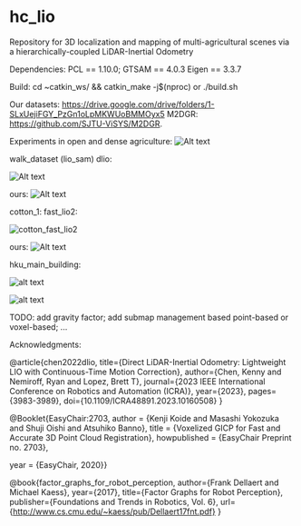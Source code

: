 <!--
 * @Author: piluohong 1912694135@qq.com
 * @Date: 2024-03-04 16:27:35
 * @LastEditors: piluohong 1912694135@qq.com
 * @LastEditTime: 2024-05-08 21:11:10
 * @FilePath: /slam/hhh_ws/src/hc_lio/README.md
 * @Description: 3D localization and mapping of multi-agricultural scenes via a hierarchically-coupled LiDAR-Inertial Odometry
-->
# hc_lio
Repository for 3D localization and mapping of multi-agricultural scenes via a hierarchically-coupled LiDAR-Inertial Odometry


Dependencies:
  PCL == 1.10.0;
  GTSAM == 4.0.3
  Eigen == 3.3.7
  
Build:
cd ~catkin_ws/ && catkin_make -j$(nproc)
or ./build.sh



Our datasets: https://drive.google.com/drive/folders/1-SLxUejiFGY_PzGn1oLpMKWUoBMMOyx5 M2DGR: https://github.com/SJTU-ViSYS/M2DGR.

Experiments in open and dense agriculture:
![Alt text](figures/result.png)




walk_dataset (lio_sam)
dlio:

![Alt text](figures/DLIO.png)

ours:
![Alt text](figures/hc_lio.png)

cotton_1:
fast_lio2:

![cotton_fast_lio2](figures/cotton_fast_lio2.png)

ours:
![Alt text](figures/cotton_ours.png)


 hku_main_building:

![alt text](figures/hku_main_building_VGICP.png)

![alt text](figures/hku_main_building_traj_VGICP.png)

TODO: 
add gravity factor; 
add submap management based point-based or voxel-based; ...

Acknowledgments:

@article{chen2022dlio,
  title={Direct LiDAR-Inertial Odometry: Lightweight LIO with Continuous-Time Motion Correction},
  author={Chen, Kenny and Nemiroff, Ryan and Lopez, Brett T},
  journal={2023 IEEE International Conference on Robotics and Automation (ICRA)},
  year={2023},
  pages={3983-3989},
  doi={10.1109/ICRA48891.2023.10160508}
}

@Booklet{EasyChair:2703,
  author = {Kenji Koide and Masashi Yokozuka and Shuji Oishi and Atsuhiko Banno},
  title = {Voxelized GICP for Fast and Accurate 3D Point Cloud Registration},
  howpublished = {EasyChair Preprint no. 2703},

  year = {EasyChair, 2020}}

@book{factor_graphs_for_robot_perception,
    author={Frank Dellaert and Michael Kaess},
    year={2017},
    title={Factor Graphs for Robot Perception},
    publisher={Foundations and Trends in Robotics, Vol. 6},
    url={http://www.cs.cmu.edu/~kaess/pub/Dellaert17fnt.pdf}
}
